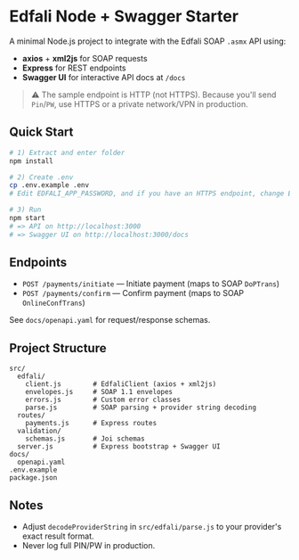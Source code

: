 # Edfali Node + Swagger Starter

A minimal Node.js project to integrate with the Edfali SOAP `.asmx` API using:
- **axios** + **xml2js** for SOAP requests
- **Express** for REST endpoints
- **Swagger UI** for interactive API docs at `/docs`

> ⚠️ The sample endpoint is HTTP (not HTTPS). Because you'll send `Pin`/`PW`, use HTTPS or a private network/VPN in production.

## Quick Start

```bash
# 1) Extract and enter folder
npm install

# 2) Create .env
cp .env.example .env
# Edit EDFALI_APP_PASSWORD, and if you have an HTTPS endpoint, change EDFALI_BASE_URL

# 3) Run
npm start
# => API on http://localhost:3000
# => Swagger UI on http://localhost:3000/docs
```

## Endpoints

- `POST /payments/initiate` — Initiate payment (maps to SOAP `DoPTrans`)
- `POST /payments/confirm` — Confirm payment (maps to SOAP `OnlineConfTrans`)

See `docs/openapi.yaml` for request/response schemas.

## Project Structure

```
src/
  edfali/
    client.js        # EdfaliClient (axios + xml2js)
    envelopes.js     # SOAP 1.1 envelopes
    errors.js        # Custom error classes
    parse.js         # SOAP parsing + provider string decoding
  routes/
    payments.js      # Express routes
  validation/
    schemas.js       # Joi schemas
  server.js          # Express bootstrap + Swagger UI
docs/
  openapi.yaml
.env.example
package.json
```

## Notes
- Adjust `decodeProviderString` in `src/edfali/parse.js` to your provider's exact result format.
- Never log full PIN/PW in production.
